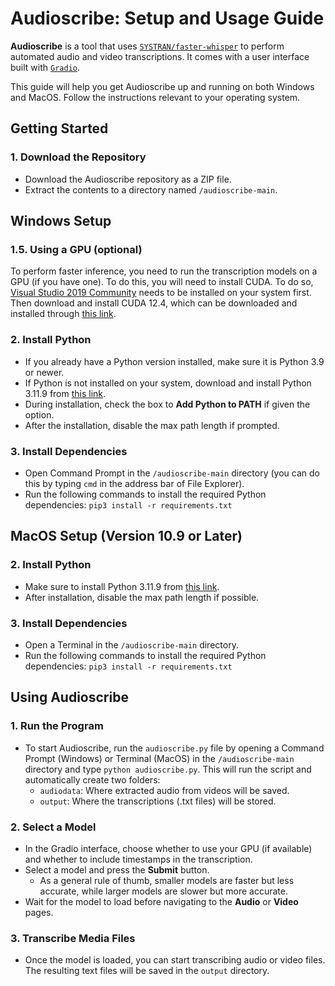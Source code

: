 # Audioscribe: Setup and Usage Guide

**Audioscribe** is a tool that uses [`SYSTRAN/faster-whisper`](https://github.com/SYSTRAN/faster-whisper) to perform automated audio and video transcriptions. It comes with a user interface built with [`Gradio`](https://gradio.app/).

This guide will help you get Audioscribe up and running on both Windows and MacOS. Follow the instructions relevant to your operating system.

## Getting Started
### 1. Download the Repository
- Download the Audioscribe repository as a ZIP file.
- Extract the contents to a directory named `/audioscribe-main`.

## Windows Setup
### 1.5. Using a GPU (optional)
To perform faster inference, you need to run the transcription models on a GPU (if you have one). To do this, you will need to install CUDA. To do so, [Visual Studio 2019 Community](https://visualstudio.microsoft.com/downloads/) needs to be installed on your system first. Then download and install CUDA 12.4, which can be downloaded and installed through [this link](https://developer.nvidia.com/cuda-12-4-1-download-archive).

### 2. Install Python
- If you already have a Python version installed, make sure it is Python 3.9 or newer.
- If Python is not installed on your system, download and install Python 3.11.9 from [this link](https://www.python.org/downloads/release/python-3119/).
- During installation, check the box to **Add Python to PATH** if given the option.
- After the installation, disable the max path length if prompted.

### 3. Install Dependencies
- Open Command Prompt in the `/audioscribe-main` directory (you can do this by typing `cmd` in the address bar of File Explorer).
- Run the following commands to install the required Python dependencies: ```pip3 install -r requirements.txt```


## MacOS Setup (Version 10.9 or Later)

### 2. Install Python
- Make sure to install Python 3.11.9 from [this link](https://www.python.org/downloads/release/python-3119/).
- After installation, disable the max path length if possible.

### 3. Install Dependencies
- Open a Terminal in the `/audioscribe-main` directory.
- Run the following commands to install the required Python dependencies: ```pip3 install -r requirements.txt```


## Using Audioscribe

### 1. Run the Program
- To start Audioscribe, run the `audioscribe.py` file by opening a Command Prompt (Windows) or Terminal (MacOS) in the  `/audioscribe-main` directory and type `python audioscribe.py`. This will run the script and automatically create two folders:
  - `audiodata`: Where extracted audio from videos will be saved.
  - `output`: Where the transcriptions (.txt files) will be stored.

### 2. Select a Model
- In the Gradio interface, choose whether to use your GPU (if available) and whether to include timestamps in the transcription.
- Select a model and press the **Submit** button.
    - As a general rule of thumb, smaller models are faster but less accurate, while larger models are slower but more accurate.
- Wait for the model to load before navigating to the **Audio** or **Video** pages.

### 3. Transcribe Media Files
- Once the model is loaded, you can start transcribing audio or video files. The resulting text files will be saved in the `output` directory.
